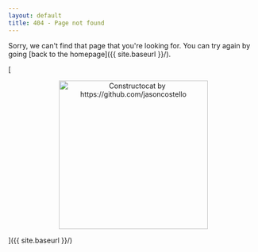 ```yaml
---
layout: default
title: 404 - Page not found
---
```


Sorry, we can't find that page that you're looking for. You can try again by going [back to the homepage]({{ site.baseurl }}/).

[<p align="center"><img src="{{ site.baseurl }}/images/404.jpg" alt="Constructocat by https://github.com/jasoncostello" style="width: 300px;"/></p>]({{ site.baseurl }}/)